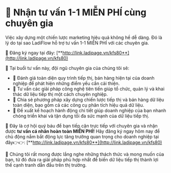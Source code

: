 # 💁 Nhận tư vấn 1-1 MIỄN PHÍ cùng chuyên gia

Việc xây dựng một chiến lược marketing hiệu quả không hề dễ dàng. Đó là lý do tại sao LadiFlow hỗ trợ tư vấn 1-1 MIỄN PHÍ với các chuyên gia.&#x20;

📌 Đăng ký ngay tại đây: [**http://link.ladipage.vn/kfs80**](http://link.ladipage.vn/kfs80)

💁 Tại buổi tư vấn này, đội ngũ chuyên gia của chúng tôi sẽ:&#x20;

* 🌟 Đánh giá toàn diện quy trình tiếp thị, bán hàng hiện tại của doanh nghiệp để phát hiện những điểm yếu cần cải thiện.&#x20;
* 🌟 Tư vấn các giải pháp công nghệ tiên tiến giúp tổ chức, quản lý và khai thác dữ liệu tiếp thị một cách chuyên nghiệp.&#x20;
* 🌟 Chia sẻ phương pháp xây dựng chiến lược tiếp thị và bán hàng dữ liệu toàn diện, bao gồm cả các công cụ phân tích hiệu quả dữ liệu.&#x20;
* 🌟 Đề xuất kế hoạch hành động chi tiết giúp doanh nghiệp của bạn nhanh chóng triển khai và tận dụng tối đa sức mạnh của dữ liệu tiếp thị.

🎫 Đây là cơ hội quý báu để bạn tiếp cận trực tiếp với chuyên gia và nhận được **tư vấn cá nhân hoàn toàn MIỄN PHÍ!** Hãy đăng ký ngay hôm nay để chủ động nắm bắt động lực tăng trưởng quan trọng cho doanh nghiệp tại đây👉👉: [**http://link.ladipage.vn/kfs80**](http://link.ladipage.vn/kfs80)

💙 Chúng tôi rất mong được lắng nghe những thách thức và mong muốn của bạn, từ đó đưa ra giải pháp phù hợp nhất để biến dữ liệu tiếp thị thành lợi thế cạnh tranh dẫn đầu trên thị trường.

